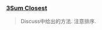 ### [3Sum Closest](https://leetcode.com/problems/3sum-closest/description/)
> Discuss中给出的方法.
> 注意排序.